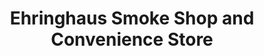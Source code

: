 ---
title: "Ehringhaus Smoke Shop and Convenience Store"
url: /elizabeth-city/ehringhaus-smoke-shop-and-convenience-store/
shop: convenience
---
